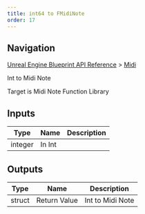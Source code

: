 ```yaml
---
title: int64 to FMidiNote
order: 17
---
```

## Navigation

[Unreal Engine Blueprint API Reference](https://dev.epicgames.com/documentation/en-us/unreal-engine/BlueprintAPI) > [Midi](https://dev.epicgames.com/documentation/en-us/unreal-engine/BlueprintAPI/Midi)

Int to Midi Note

Target is Midi Note Function Library

## Inputs

| Type | Name | Description |
| --- | --- | --- |
| integer | In Int |  |

## Outputs

| Type | Name | Description |
| --- | --- | --- |
| struct | Return Value | Int to Midi Note |

